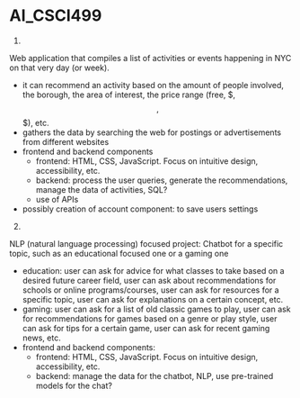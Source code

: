 # AI_CSCI499

1)

Web application that compiles a list of activities or events happening in NYC on that very day (or week). 

- it can recommend an activity based on the amount of people involved, the borough, the area of interest, the price range (free, $, $$, $$$), etc.
- gathers the data by searching the web for postings or advertisements from different websites
- frontend and backend components
    - frontend: HTML, CSS, JavaScript. Focus on intuitive design, accessibility, etc.
    - backend: process the user queries, generate the recommendations, manage the data of activities, SQL?
    - use of APIs
- possibly creation of account component: to save users settings

2)

NLP (natural language processing) focused project: Chatbot for a specific topic, such as an educational focused one or a gaming one

- education: user can ask for advice for what classes to take based on a desired future career field, user can ask about recommendations for schools or online programs/courses, user can ask for resources for a specific topic, user can ask for explanations on a certain concept, etc.
- gaming: user can ask for a list of old classic games to play, user can ask for recommendations for games based on a genre or play style, user can ask for tips for a certain game, user can ask for recent gaming news, etc.
- frontend and backend components:
    - frontend: HTML, CSS, JavaScript. Focus on intuitive design, accessibility, etc.
    - backend: manage the data for the chatbot, NLP, use pre-trained models for the chat?
